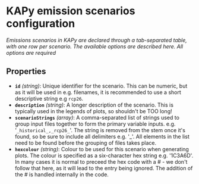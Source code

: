 # KAPy emission scenarios configuration

*Emissions scenarios in KAPy are declared through a tab-separated table, with one row per scenario. The available options are described here. All options are required*

## Properties

- **`id`** *(string)*: Unique identifier for the scenario. This can be numeric, but as it will be used in e.g. filenames, it is recommended to use a short descriptive string e.g `rcp26`.
- **`description`** *(string)*: A longer description of the scenario. This is typically used in the legends of plots, so shouldn't be TOO long!
- **`scenarioStrings`** *(array)*: A comma-separated list of strings used to group input files together to form the primary variable inputs. e.g. '`_historical_,_rcp26_`'. The string is removed from the stem once it's found, so be sure to include all delimiters e.g. '_'. All elements in the list need to be found before the grouping of files takes place.
- **`hexcolour`** *(string)*: Colour to be used for this scenario when generating plots. The colour is specified as a six-character hex string e.g. '1C3A6D'. In many cases it is normal to preceed the hex code with a # - we don't follow that here, as it will lead to the entry being ignored. The addition of the *#* is handled internally in the code.
